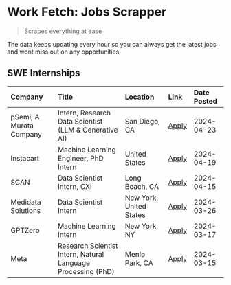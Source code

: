 # Work Fetch: Jobs Scrapper
> Scrapes everything at ease

The data keeps updating every hour so you can always get the latest jobs and wont miss out on any opportunities.

## SWE Internships
<!--START_SECTION:workfetch-->
| Company                 | Title                                                        | Location                | Link                                                                                                                                                                                                                                                                         | Date Posted   |
|:------------------------|:-------------------------------------------------------------|:------------------------|:-----------------------------------------------------------------------------------------------------------------------------------------------------------------------------------------------------------------------------------------------------------------------------|:--------------|
| pSemi, A Murata Company | Intern, Research Data Scientist (LLM & Generative AI)        | San Diego, CA           | [Apply](https://www.linkedin.com/jobs/view/intern-research-data-scientist-llm-generative-ai-at-psemi-a-murata-company-3887074168?position=4&pageNum=0&refId=MGOgKMVny3lgtwoAE%2B3rPQ%3D%3D&trackingId=Ico5y3uRAbdkj9pFUyAnyw%3D%3D&trk=public_jobs_jserp-result_search-card) | 2024-04-23    |
| Instacart               | Machine Learning Engineer, PhD Intern                        | United States           | [Apply](https://www.linkedin.com/jobs/view/machine-learning-engineer-phd-intern-at-instacart-3901991739?position=2&pageNum=0&refId=MGOgKMVny3lgtwoAE%2B3rPQ%3D%3D&trackingId=qh7tpEaTF9VnjE7fl2vmAw%3D%3D&trk=public_jobs_jserp-result_search-card)                          | 2024-04-19    |
| SCAN                    | Data Scientist Intern, CXI                                   | Long Beach, CA          | [Apply](https://www.linkedin.com/jobs/view/data-scientist-intern-cxi-at-scan-3899690492?position=9&pageNum=0&refId=MGOgKMVny3lgtwoAE%2B3rPQ%3D%3D&trackingId=IeUNZTByEbJCJi2vaEdOfg%3D%3D&trk=public_jobs_jserp-result_search-card)                                          | 2024-04-15    |
| Medidata Solutions      | Data Scientist Intern                                        | New York, United States | [Apply](https://www.linkedin.com/jobs/view/data-scientist-intern-at-medidata-solutions-3810253704?position=8&pageNum=0&refId=MGOgKMVny3lgtwoAE%2B3rPQ%3D%3D&trackingId=k6%2B2Ryp5FV%2BUe1Gl3qnRYA%3D%3D&trk=public_jobs_jserp-result_search-card)                            | 2024-03-26    |
| GPTZero                 | Machine Learning Intern                                      | New York, NY            | [Apply](https://www.linkedin.com/jobs/view/machine-learning-intern-at-gptzero-3860723963?position=7&pageNum=0&refId=MGOgKMVny3lgtwoAE%2B3rPQ%3D%3D&trackingId=A6xdUxVTha4E%2FNf%2BeTV%2BrA%3D%3D&trk=public_jobs_jserp-result_search-card)                                   | 2024-03-17    |
| Meta                    | Research Scientist Intern, Natural Language Processing (PhD) | Menlo Park, CA          | [Apply](https://www.linkedin.com/jobs/view/research-scientist-intern-natural-language-processing-phd-at-meta-3858718375?position=10&pageNum=0&refId=MGOgKMVny3lgtwoAE%2B3rPQ%3D%3D&trackingId=hSd9PBRM3lb4Ype8wxyefA%3D%3D&trk=public_jobs_jserp-result_search-card)         | 2024-03-15    |
<!--END_SECTION:workfetch-->
